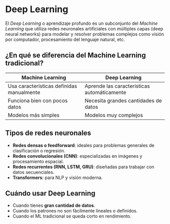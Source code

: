# Deep Learning
El *Deep Learning* o aprendizaje profundo es un subconjunto del *Machine Learning* que utiliza redes neuronales artificiales con múltiples capas (deep neural networks) 
para modelar y resolver problemas complejos como visión por computador, procesamiento del lenguaje natural, etc.

## ¿En qué se diferencia del Machine Learning tradicional?

| Machine Learning        | Deep Learning               |
|------------------------|-----------------------------|
| Usa características definidas manualmente | Aprende las características automáticamente |
| Funciona bien con pocos datos | Necesita grandes cantidades de datos |
| Modelos más simples     | Modelos muy complejos       |

## Tipos de redes neuronales
- **Redes densas o feedforward**: ideales para problemas generales de clasificación o regresión.
- **Redes convolucionales (CNN)**: especializadas en imágenes y procesamiento espacial.
- **Redes recurrentes (RNN, LSTM, GRU)**: diseñadas para trabajar con datos secuenciales.
- **Transformers**: para NLP y visión moderna.

## Cuándo usar Deep Learning
- Cuando tienes **gran cantidad de datos**.
- Cuando los patrones no son fácilmente lineales o definidos.
- Cuando el ML tradicional se queda corto en rendimiento.
